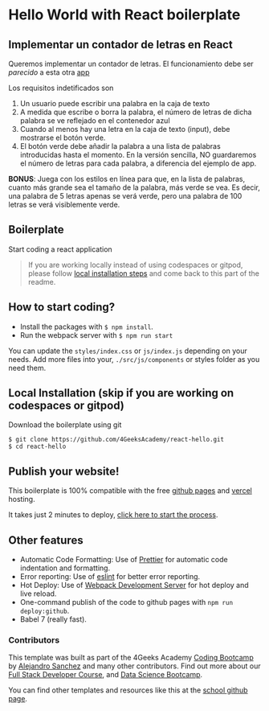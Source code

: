 # Hello World with React boilerplate

## Implementar un contador de letras en React

Queremos implementar un contador de letras. El funcionamiento debe ser _parecido_ a esta otra [app](https://omiras.github.io/word-count-tool/)

Los requisitos indetificados son

1. Un usuario puede escribir una palabra en la caja de texto
2. A medida que escribe o borra la palabra, el número de letras de dicha palabra se ve reflejado en el contenedor azul
3. Cuando al menos hay una letra en la caja de texto (input), debe mostrarse el botón verde.
4. El botón verde debe añadir la palabra a una lista de palabras introducidas hasta el momento. En la versión sencilla, NO guardaremos el número de letras para cada palabra, a diferencia del ejemplo de app.

**BONUS**: Juega con los estilos en línea para que, en la lista de palabras, cuanto más grande sea el tamaño de la palabra, más verde se vea. Es decir, una palabra de 5 letras apenas se verá verde, pero una palabra de 100 letras se verá visiblemente verde.

## Boilerplate

Start coding a react application

> If you are working locally instead of using codespaces or gitpod, please follow [local installation steps](#local-installation-skip-if-you-are-working-on-codespaces-or-gitpod) and come back to this part of the readme.

## How to start coding?

- Install the packages with `$ npm install`.
- Run the webpack server with `$ npm run start`

You can update the `styles/index.css` or `js/index.js` depending on your needs.
Add more files into your, `./src/js/components` or styles folder as you need them.

## Local Installation (skip if you are working on codespaces or gitpod)

Download the boilerplate using git

```
$ git clone https://github.com/4GeeksAcademy/react-hello.git
$ cd react-hello
```

## Publish your website!

This boilerplate is 100% compatible with the free [github pages](https://pages.github.com/) and [vercel](https://vercel.com/) hosting.

It takes just 2 minutes to deploy, [click here to start the process](https://github.com/4GeeksAcademy/react-hello/blob/master/docs/DEPLOY.md).

## Other features

- Automatic Code Formatting: Use of [Prettier](https://prettier.io/) for automatic code indentation and formatting.
- Error reporting: Use of [eslint](https://eslint.org/) for better error reporting.
- Hot Deploy: Use of [Webpack Development Server](https://webpack.js.org/configuration/dev-server/) for hot deploy and live reload.
- One-command publish of the code to github pages with `npm run deploy:github`.
- Babel 7 (really fast).

### Contributors

This template was built as part of the 4Geeks Academy [Coding Bootcamp](https://4geeksacademy.com/us/coding-bootcamp) by [Alejandro Sanchez](https://twitter.com/alesanchezr) and many other contributors. Find out more about our [Full Stack Developer Course](https://4geeksacademy.com/us/coding-bootcamps/part-time-full-stack-developer), and [Data Science Bootcamp](https://4geeksacademy.com/us/coding-bootcamps/datascience-machine-learning).

You can find other templates and resources like this at the [school github page](https://github.com/4geeksacademy/).
